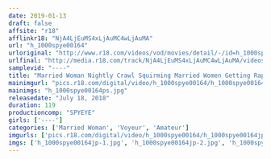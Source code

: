 ```yaml
---
date: 2019-01-13
draft: false
affsite: "r18"
afflinkr18: "NjA4LjEuMS4xLjAuMC4wLjAuMA"
url: "h_1000spye00164"
urloriginal: "http://www.r18.com/videos/vod/movies/detail/-/id=h_1000spye00164"
urlfinal: "http://media.r18.com/track/NjA4LjEuMS4xLjAuMC4wLjAuMA/videos/vod/movies/detail/-/id=h_1000spye00164"
samplevid: "----"
title: "Married Woman Nightly Crawl Squirming Married Women Getting Raped (SPYE-164)"
mainimgurl: "pics.r18.com/digital/video/h_1000spye00164/h_1000spye00164ps.jpg"
mainimgs: "h_1000spye00164ps.jpg"
releasedate: "July 18, 2018"
duration: 119
productioncomp: "SPYEYE"
girls: ['----']
categories: ['Married Woman', 'Voyeur', 'Amateur']
imgurls: ['pics.r18.com/digital/video/h_1000spye00164/h_1000spye00164jp-1.jpg', 'pics.r18.com/digital/video/h_1000spye00164/h_1000spye00164jp-2.jpg', 'pics.r18.com/digital/video/h_1000spye00164/h_1000spye00164jp-3.jpg', 'pics.r18.com/digital/video/h_1000spye00164/h_1000spye00164jp-4.jpg', 'pics.r18.com/digital/video/h_1000spye00164/h_1000spye00164jp-5.jpg', 'pics.r18.com/digital/video/h_1000spye00164/h_1000spye00164jp-6.jpg', 'pics.r18.com/digital/video/h_1000spye00164/h_1000spye00164jp-7.jpg', 'pics.r18.com/digital/video/h_1000spye00164/h_1000spye00164jp-8.jpg', 'pics.r18.com/digital/video/h_1000spye00164/h_1000spye00164jp-9.jpg', 'pics.r18.com/digital/video/h_1000spye00164/h_1000spye00164jp-10.jpg', 'pics.r18.com/digital/video/h_1000spye00164/h_1000spye00164jp-11.jpg', 'pics.r18.com/digital/video/h_1000spye00164/h_1000spye00164jp-12.jpg', 'pics.r18.com/digital/video/h_1000spye00164/h_1000spye00164jp-13.jpg', 'pics.r18.com/digital/video/h_1000spye00164/h_1000spye00164jp-14.jpg', 'pics.r18.com/digital/video/h_1000spye00164/h_1000spye00164jp-15.jpg', 'pics.r18.com/digital/video/h_1000spye00164/h_1000spye00164jp-16.jpg', 'pics.r18.com/digital/video/h_1000spye00164/h_1000spye00164jp-17.jpg', 'pics.r18.com/digital/video/h_1000spye00164/h_1000spye00164jp-18.jpg', 'pics.r18.com/digital/video/h_1000spye00164/h_1000spye00164jp-19.jpg', 'pics.r18.com/digital/video/h_1000spye00164/h_1000spye00164jp-20.jpg']
imgs: ['h_1000spye00164jp-1.jpg', 'h_1000spye00164jp-2.jpg', 'h_1000spye00164jp-3.jpg', 'h_1000spye00164jp-4.jpg', 'h_1000spye00164jp-5.jpg', 'h_1000spye00164jp-6.jpg', 'h_1000spye00164jp-7.jpg', 'h_1000spye00164jp-8.jpg', 'h_1000spye00164jp-9.jpg', 'h_1000spye00164jp-10.jpg', 'h_1000spye00164jp-11.jpg', 'h_1000spye00164jp-12.jpg', 'h_1000spye00164jp-13.jpg', 'h_1000spye00164jp-14.jpg', 'h_1000spye00164jp-15.jpg', 'h_1000spye00164jp-16.jpg', 'h_1000spye00164jp-17.jpg', 'h_1000spye00164jp-18.jpg', 'h_1000spye00164jp-19.jpg', 'h_1000spye00164jp-20.jpg']
---
```

